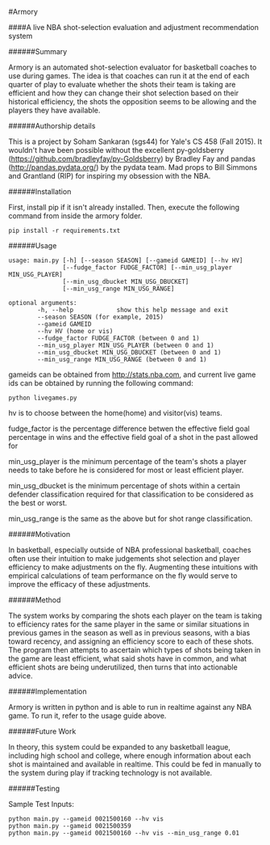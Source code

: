#Armory

####A live NBA shot-selection evaluation and adjustment recommendation system

######Summary

Armory is an automated shot-selection evaluator for basketball coaches to use during games. The idea is that coaches can run it at the end of each quarter of play to evaluate whether the shots their team is taking are efficient and how they can change their shot selection based on their historical efficiency, the shots the opposition seems to be allowing and the players they have available.

######Authorship details

This is a project by Soham Sankaran (sgs44) for Yale's CS 458 (Fall 2015).
It wouldn't have been possible without the excellent py-goldsberry (https://github.com/bradleyfay/py-Goldsberry) by Bradley Fay and pandas (http://pandas.pydata.org/) by the pydata team.
Mad props to Bill Simmons and Grantland (RIP) for inspiring my obsession with the NBA.

######Installation

First, install pip if it isn't already installed. Then, execute the following command from inside the armory folder.

	pip install -r requirements.txt

######Usage

	usage: main.py [-h] [--season SEASON] [--gameid GAMEID] [--hv HV]
        	       [--fudge_factor FUDGE_FACTOR] [--min_usg_player MIN_USG_PLAYER]
        	       [--min_usg_dbucket MIN_USG_DBUCKET]
        	       [--min_usg_range MIN_USG_RANGE]

	optional arguments:
 			-h, --help            show this help message and exit
  			--season SEASON (for example, 2015)
  			--gameid GAMEID
  			--hv HV (home or vis)
  			--fudge_factor FUDGE_FACTOR (between 0 and 1)
  			--min_usg_player MIN_USG_PLAYER (between 0 and 1)
  			--min_usg_dbucket MIN_USG_DBUCKET (between 0 and 1)
  			--min_usg_range MIN_USG_RANGE (between 0 and 1)
  			
gameids can be obtained from http://stats.nba.com, and current live game ids can be obtained by running the following command:

	python livegames.py

hv is to choose between the home(home) and visitor(vis) teams.

fudge_factor is the percentage difference betwen the effective field goal percentage in wins and the effective field goal of a shot in the past allowed for 

min_usg_player is the minimum percentage of the team's shots a player needs to take before he is considered for most or least efficient player.

min_usg_dbucket is the minimum percentage of shots within a certain defender classification required for that classification to be considered as the best or worst.

min_usg_range is the same as the above but for shot range classification.

######Motivation

In basketball, especially outside of NBA professional basketball, coaches often use their intuition to make judgements shot selection and player efficiency to make adjustments on the fly. Augmenting these intuitions with empirical calculations of team performance on the fly would serve to improve the efficacy of these adjustments.
 
######Method

The system works by comparing the shots each player on the team is taking to efficiency rates for the same player in the same or similar situations in previous games in the season as well as in previous seasons, with a bias toward recency, and assigning an efficiency score to each of these shots. The program then attempts to ascertain which types of shots being taken in the game are least efficient, what said shots have in common, and what efficient shots are being underutilized, then turns that into actionable advice.

######Implementation

Armory is written in python and is able to run in realtime against any NBA game. To run it, refer to the usage guide above.

######Future Work

In theory, this system could be expanded to any basketball league, including high school and college, where enough information about each shot is maintained and available in realtime. This could be fed in manually to the system during play if tracking technology is not available.

######Testing

Sample Test Inputs:

	python main.py --gameid 0021500160 --hv vis
	python main.py --gameid 0021500359
	python main.py --gameid 0021500160 --hv vis --min_usg_range 0.01





